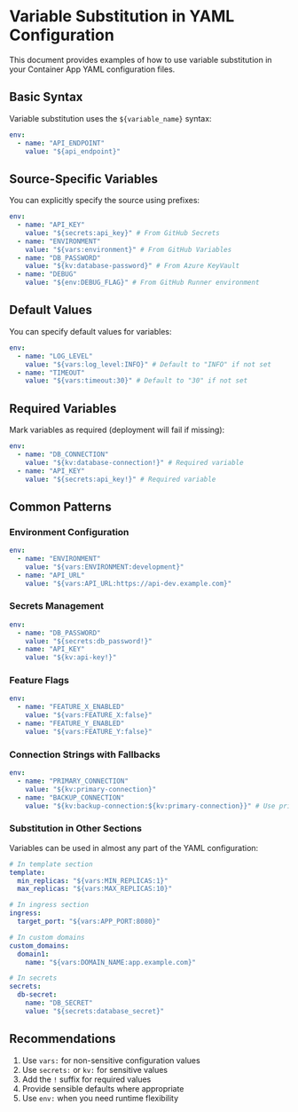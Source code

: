 # Variable Substitution in YAML Configuration

This document provides examples of how to use variable substitution in your Container App YAML configuration files.

## Basic Syntax

Variable substitution uses the `${variable_name}` syntax:

```yaml
env:
  - name: "API_ENDPOINT"
    value: "${api_endpoint}"
```

## Source-Specific Variables

You can explicitly specify the source using prefixes:

```yaml
env:
  - name: "API_KEY"
    value: "${secrets:api_key}" # From GitHub Secrets
  - name: "ENVIRONMENT"
    value: "${vars:environment}" # From GitHub Variables
  - name: "DB_PASSWORD"
    value: "${kv:database-password}" # From Azure KeyVault
  - name: "DEBUG"
    value: "${env:DEBUG_FLAG}" # From GitHub Runner environment
```

## Default Values

You can specify default values for variables:

```yaml
env:
  - name: "LOG_LEVEL"
    value: "${vars:log_level:INFO}" # Default to "INFO" if not set
  - name: "TIMEOUT"
    value: "${vars:timeout:30}" # Default to "30" if not set
```

## Required Variables

Mark variables as required (deployment will fail if missing):

```yaml
env:
  - name: "DB_CONNECTION"
    value: "${kv:database-connection!}" # Required variable
  - name: "API_KEY"
    value: "${secrets:api_key!}" # Required variable
```

## Common Patterns

### Environment Configuration

```yaml
env:
  - name: "ENVIRONMENT"
    value: "${vars:ENVIRONMENT:development}"
  - name: "API_URL"
    value: "${vars:API_URL:https://api-dev.example.com}"
```

### Secrets Management

```yaml
env:
  - name: "DB_PASSWORD"
    value: "${secrets:db_password!}"
  - name: "API_KEY"
    value: "${kv:api-key!}"
```

### Feature Flags

```yaml
env:
  - name: "FEATURE_X_ENABLED"
    value: "${vars:FEATURE_X:false}"
  - name: "FEATURE_Y_ENABLED"
    value: "${vars:FEATURE_Y:false}"
```

### Connection Strings with Fallbacks

```yaml
env:
  - name: "PRIMARY_CONNECTION"
    value: "${kv:primary-connection}"
  - name: "BACKUP_CONNECTION"
    value: "${kv:backup-connection:${kv:primary-connection}}" # Use primary if backup not set
```

### Substitution in Other Sections

Variables can be used in almost any part of the YAML configuration:

```yaml
# In template section
template:
  min_replicas: "${vars:MIN_REPLICAS:1}"
  max_replicas: "${vars:MAX_REPLICAS:10}"

# In ingress section
ingress:
  target_port: "${vars:APP_PORT:8080}"

# In custom domains
custom_domains:
  domain1:
    name: "${vars:DOMAIN_NAME:app.example.com}"

# In secrets
secrets:
  db-secret:
    name: "DB_SECRET"
    value: "${secrets:database_secret}"
```

## Recommendations

1. Use `vars:` for non-sensitive configuration values
2. Use `secrets:` or `kv:` for sensitive values
3. Add the `!` suffix for required values
4. Provide sensible defaults where appropriate
5. Use `env:` when you need runtime flexibility
